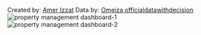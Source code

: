 Created by: <a href="https://github.com/amrzat">Amer Izzat</a>
Data by: <a href="https://medium.com/@Data-with-decision/power-bi-dashboard-for-real-estate-and-property-management-71879550e4b5">Omeiza officialdatawithdecision</a>
<br/>
![property management dashboard-1](https://user-images.githubusercontent.com/114406689/209669284-b394cd5d-274e-48df-8cc2-2da1846ccafb.png)
<br/>
![property management dashboard-2](https://user-images.githubusercontent.com/114406689/209669327-d8d0b880-536a-4151-95b7-456587ff00d7.png)
